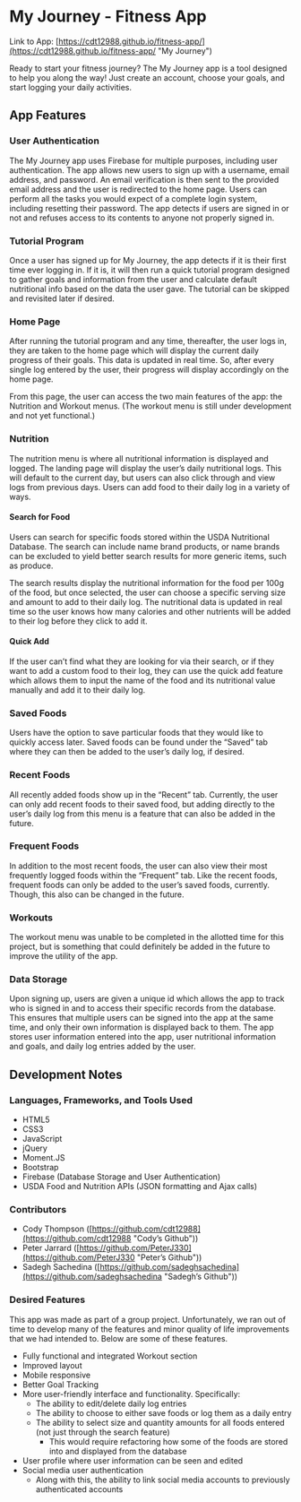 # My Journey - Fitness App

Link to App: [https://cdt12988.github.io/fitness-app/](https://cdt12988.github.io/fitness-app/ "My Journey")

Ready to start your fitness journey?  The My Journey app is a tool designed to help you along the way!  Just create an account, choose your goals, and start logging your daily activities.

## App Features

### User Authentication

The My Journey app uses Firebase for multiple purposes, including user authentication.  The app allows new users to sign up with a username, email address, and password.  An email verification is then sent to the provided email address and the user is redirected to the home page.  Users can perform all the tasks you would expect of a complete login system, including resetting their password.  The app detects if users are signed in or not and refuses access to its contents to anyone not properly signed in.

### Tutorial Program

Once a user has signed up for My Journey, the app detects if it is their first time ever logging in.  If it is, it will then run a quick tutorial program designed to gather goals and information from the user and calculate default nutritional info based on the data the user gave.  The tutorial can be skipped and revisited later if desired.

### Home Page

After running the tutorial program and any time, thereafter, the user logs in, they are taken to the home page which will display the current daily progress of their goals.  This data is updated in real time.  So, after every single log entered by the user, their progress will display accordingly on the home page.

From this page, the user can access the two main features of the app: the Nutrition and Workout menus.  (The workout menu is still under development and not yet functional.)

### Nutrition

The nutrition menu is where all nutritional information is displayed and logged.  The landing page will display the user’s daily nutritional logs.  This will default to the current day, but users can also click through and view logs from previous days.  Users can add food to their daily log in a variety of ways.

#### Search for Food

Users can search for specific foods stored within the USDA Nutritional Database.  The search can include name brand products, or name brands can be excluded to yield better search results for more generic items, such as produce.

The search results display the nutritional information for the food per 100g of the food, but once selected, the user can choose a specific serving size and amount to add to their daily log.  The nutritional data is updated in real time so the user knows how many calories and other nutrients will be added to their log before they click to add it.

#### Quick Add

If the user can’t find what they are looking for via their search, or if they want to add a custom food to their log, they can use the quick add feature which allows them to input the name of the food and its nutritional value manually and add it to their daily log.

### Saved Foods

Users have the option to save particular foods that they would like to quickly access later.  Saved foods can be found under the “Saved” tab where they can then be added to the user’s daily log, if desired.

### Recent Foods

All recently added foods show up in the “Recent” tab.  Currently, the user can only add recent foods to their saved food, but adding directly to the user’s daily log from this menu is a feature that can also be added in the future.

### Frequent Foods

In addition to the most recent foods, the user can also view their most frequently logged foods within the “Frequent” tab.  Like the recent foods, frequent foods can only be added to the user’s saved foods, currently.  Though, this also can be changed in the future.

### Workouts

The workout menu was unable to be completed in the allotted time for this project, but is something that could definitely be added in the future to improve the utility of the app.

### Data Storage

Upon signing up, users are given a unique id which allows the app to track who is signed in and to access their specific records from the database.  This ensures that multiple users can be signed into the app at the same time, and only their own information is displayed back to them.  The app stores user information entered into the app, user nutritional information and goals, and daily log entries added by the user.

## Development Notes

### Languages, Frameworks, and Tools Used

* HTML5
* CSS3
* JavaScript
* jQuery
* Moment.JS
* Bootstrap
* Firebase (Database Storage and User Authentication)
* USDA Food and Nutrition APIs (JSON formatting and Ajax calls)

### Contributors

* Cody Thompson ([https://github.com/cdt12988](https://github.com/cdt12988 "Cody’s Github"))
* Peter Jarrard ([https://github.com/PeterJ330](https://github.com/PeterJ330 "Peter’s Github"))
* Sadegh Sachedina ([https://github.com/sadeghsachedina](https://github.com/sadeghsachedina "Sadegh’s Github"))

### Desired Features

This app was made as part of a group project.  Unfortunately, we ran out of time to develop many of the features and minor quality of life improvements that we had intended to.  Below are some of these features.

* Fully functional and integrated Workout section
* Improved layout
* Mobile responsive
* Better Goal Tracking
* More user-friendly interface and functionality. Specifically:
	- The ability to edit/delete daily log entries
	- The ability to choose to either save foods or log them as a daily entry
	- The ability to select size and quantity amounts for all foods entered (not just through the search feature)
		- This would require refactoring how some of the foods are stored into and displayed from the database
* User profile where user information can be seen and edited
* Social media user authentication
	- Along with this, the ability to link social media accounts to previously authenticated accounts